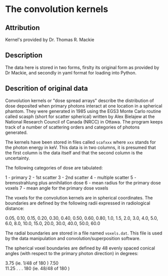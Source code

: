 # The convolution kernels

## Attribution

Kernel's provided by Dr. Thomas R. Mackie

## Description

The data here is stored in two forms, firslty its original form as provided
by Dr Mackie, and secondly in yaml format for loading into Python.

## Descrition of original data

Convolution kernels or "dose spread arrays" describe the distribution of dose
deposited when primary photons interact at one location in a spherical phantom.
They were generated in 1985 using the EGS3  Monte Carlo routine called scasph
(short for scatter spherical) written by Alex Bielajew at the National Research
Council of Canada (NRCC) in Ottawa. The program keeps track of a number of
scattering orders and categories of photons generated.

The kernels have been stored in files called `scafxxx` where `xxx` stands
for the photon energy in keV. This data is in two columns, it is presumed that
the first column is the data itself and that the second column is the
uncertainty.

The following categories of dose are tabulated:

1 - primary
2 - 1st scatter
3 - 2nd scatter
4 - multiple scatter
5 - bremsstrahlung plus annihilation dose
6 - mean radius for the primary dose voxels
7 - mean angle for the primary dose voxels

The voxels for the convolution kernels are in spherical coordinates. The
boundaries are defined by the following radii expressed in radiological
distance:

0.05, 0.10, 0.15, 0.20, 0.30, 0.40, 0.50, 0.60, 0.80, 1.0, 1.5, 2.0, 3.0, 4.0,
5.0, 6.0, 8.0, 10.0, 15.0, 20.0, 30.0, 40.0, 50.0, 60.0

The radial boundaries are stored in a file named `voxels.dat`. This
file is used by the data manipulation and convolution/superposition software.

The spherical voxel boundaries are defined by 48 evenly spaced conical angles
(with respect to the primary photon direction) in degrees:

3.75  (ie. 1/48 of 180 )
7.50  
11.25
.
.
.
180  (ie. 48/48 of 180 )
